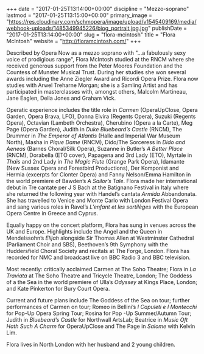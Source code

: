 +++
date = "2017-01-25T13:14:00+00:00"
discipline = "Mezzo-soprano"
lastmod = "2017-01-25T13:15:00+00:00"
primary_image = "https://res.cloudinary.com/schmopera/image/upload/v1545409169/media/webhook-uploads/1485349945226/biog_portrait.jpg.jpg"
publishDate = "2017-01-25T13:14:00+00:00"
slug = "flora-mcintosh"
title = "Flora McIntosh"
website = "http://floramcintosh.com/"
+++

Described by Opera Now as a mezzo soprano with "…a fabulously sexy voice of prodigious range", Flora McIntosh studied at the RNCM where she received generous support from the Peter Moores Foundation and the Countess of Munster Musical Trust. During her studies she won several awards including the Anne Ziegler Award and Ricordi Opera Prize. Flora now studies with Arwel Treharne Morgan; she is a Samling Artist and has participated in masterclasses with, amongst others, Malcolm Martineau, Jane Eaglen, Della Jones and Graham Vick.

Operatic experience includes the title role in *Carmen* (OperaUpClose, Opera Garden, Opera Brava, LFO), Donna Elvira (Regents Opera), Suzuki (Regents Opera), Octavian (Lambeth Orchestra), Cherubino (Opera a la Carte), Meg Page (Opera Garden), Judith in *Duke Bluebeard’s Castle* (RNCM), The Drummer in *The Emperor of Atlantis* (Halle and Imperial War Museum North), Masha in *Pique Dame* (RNCM), Dido/The Sorceress in *Dido and Aeneas* (Barnes Choral/Silk Opera), Suzanne in Butler’s *A Better Place* (RNCM), Dorabella (ETO cover), Papagena and 3rd Lady (ETO), Myrtale in *Thaïs* and 2nd Lady in *The Magic Flute* (Grange Park Opera), Idamante (New Sussex Opera and Forestbird Productions), Der Komponist and Hermia (excerpts for Clonter Opera) and Fanny Nelson/Emma Hamilton in the world premiere of Bawden’s *A Sailor’s Tale*. Flora made her international debut in Tre cantate per J S Bach at the Batignano Festival in Italy where she returned the following year with Handel’s cantata *Armida* Abbandonata. She has travelled to Venice and Monte Carlo with London Festival Opera and sang various roles in Ravel’s *L’enfant et les sortilèges* with the European Opera Centre in Greece and Cyprus.

Equally happy on the concert platform, Flora has sung in venues across the UK and Europe. Highlights include the Angel and the Queen in Mendelssohn’s *Elijah* alongside Sir Thomas Allen at Westminster Cathedral (Parliament Choir and SBS), Beethoven’s 9th Symphony with the Huddersfield Choral Society and recitals at The Forge, London. Flora has recorded for NMC and broadcast live on BBC Radio 3 and BBC television.

Most recently: critically acclaimed Carmen at The Soho Theatre; Flora in *La Traviata* at The Soho Theatre and Tricycle Theatre, London; The Goddess of a the Sea in the world premiere of Ulla’s *Odyssey* at Kings Place, London; and Kate Pinkerton for Bury Court Opera.

Current and future plans include The Goddess of the Sea on tour; further performances of Carmen on tour; Romeo in Bellini’s *I Capuleti e I Montecchi* for Pop-Up Opera Spring Tour; Rosina for Pop -Up Summer/Autumn Tour; Judith in *Bluebeard’s Castle* for Northwall ArtsLab; Beatrice in *Music Oft Hath Such A Charm* for OperaUpClose and The Page in *Salome* with Kelvin Lim.

Flora lives in North London with her husband and 2 young children.
